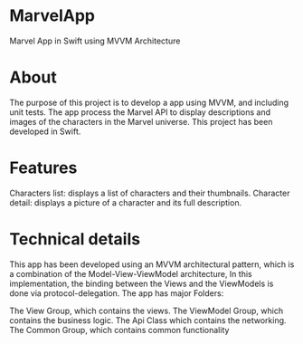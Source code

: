 # MarvelApp
Marvel App in Swift using MVVM Architecture

# About

The purpose of this project is to develop a app using MVVM, and including unit tests. The app process the Marvel API to display descriptions and images of the characters in the Marvel universe. This project has been developed in Swift.

# Features

 Characters list: displays a list of characters and their thumbnails.
 Character detail: displays a picture of a character and its full description.

# Technical details
This app has been developed using an MVVM architectural pattern, which is a combination of the Model-View-ViewModel architecture, In this implementation, the binding between the Views and the ViewModels is done via protocol-delegation. The app has major Folders:

The View Group, which contains the views. The ViewModel Group, which contains the business logic. The Api Class which contains the networking. The Common Group, which contains common functionality

